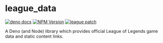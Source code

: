 # league_data

[![deno docs][deno-docs-image]][deno-docs-url]
[![NPM Version][npm-version-image]][npm-url]
[![league patch][lol-patch-version-image]][lol-patch-url]

A Deno (and Node) library which provides official League of Legends game data and static content links.

[deno-docs-image]: https://doc.deno.land/badge.svg
[deno-docs-url]: https://doc.deno.land/https://deno.land/x/league_data/mod.ts
[npm-version-image]: https://badgen.net/npm/v/league-data
[npm-url]: https://npmjs.org/package/league-data
[lol-patch-version-image]: https://badgen.net/badge/LoL%20Patch/12.13.1/blue
[lol-patch-url]: https://ddragon.leagueoflegends.com/api/versions.json
